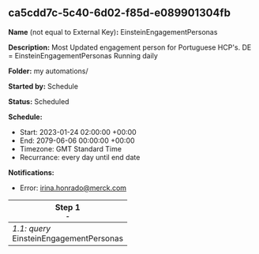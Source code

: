 ## ca5cdd7c-5c40-6d02-f85d-e089901304fb

**Name** (not equal to External Key)**:** EinsteinEngagementPersonas

**Description:** Most Updated engagement person for Portuguese HCP's. DE = EinsteinEngagementPersonas
Running daily

**Folder:** my automations/

**Started by:** Schedule

**Status:** Scheduled

**Schedule:**

* Start: 2023-01-24 02:00:00 +00:00
* End: 2079-06-06 00:00:00 +00:00
* Timezone: GMT Standard Time
* Recurrance: every day until end date

**Notifications:**

* Error: irina.honrado@merck.com

| Step 1<br>_<small>-</small>_ |
| --- |
| _1.1: query_<br>EinsteinEngagementPersonas |
